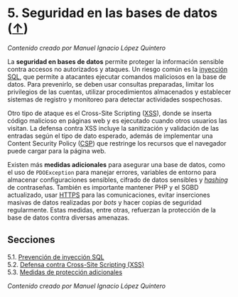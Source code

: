 # 5. Seguridad en las bases de datos ([↑](../README.md))

_Contenido creado por Manuel Ignacio López Quintero_

La **seguridad en bases de datos** permite proteger la información sensible contra accesos no autorizados y ataques. Un riesgo común es la [inyección SQL](https://en.wikipedia.org/wiki/SQL_injection), que permite a atacantes ejecutar comandos maliciosos en la base de datos. Para prevenirlo, se deben usar consultas preparadas, limitar los privilegios de las cuentas, utilizar procedimientos almacenados y establecer sistemas de registro y monitoreo para detectar actividades sospechosas.

Otro tipo de ataque es el Cross-Site Scripting ([XSS](https://en.wikipedia.org/wiki/Cross-site_scripting)), donde se inserta código malicioso en páginas web y es ejecutado cuando otros usuarios las visitan. La defensa contra XSS incluye la sanitización y validación de las entradas según el tipo de dato esperado, además de implementar una Content Security Policy ([CSP](https://en.wikipedia.org/wiki/Content_Security_Policy)) que restringe los recursos que el navegador puede cargar para la página web.

Existen más **medidas adicionales** para asegurar una base de datos, como el uso de `PDOException` para manejar errores, variables de entorno para almacenar configuraciones sensibles, cifrado de datos sensibles y [_hashing_](https://en.wikipedia.org/wiki/Hash_function) de contraseñas. También es importante mantener PHP y el SGBD actualizado, usar [HTTPS](https://en.wikipedia.org/wiki/HTTPS) para las comunicaciones, evitar inserciones masivas de datos realizadas por _bots_ y hacer copias de seguridad regularmente. Estas medidas, entre otras, refuerzan la protección de la base de datos contra diversas amenazas.

## Secciones

5.1. [Prevención de inyección SQL](5.1.md)<br />
5.2. [Defensa contra Cross-Site Scripting (XSS)](5.2.md)<br />
5.3. [Medidas de protección adicionales](5.3.md)

_Contenido creado por Manuel Ignacio López Quintero_
